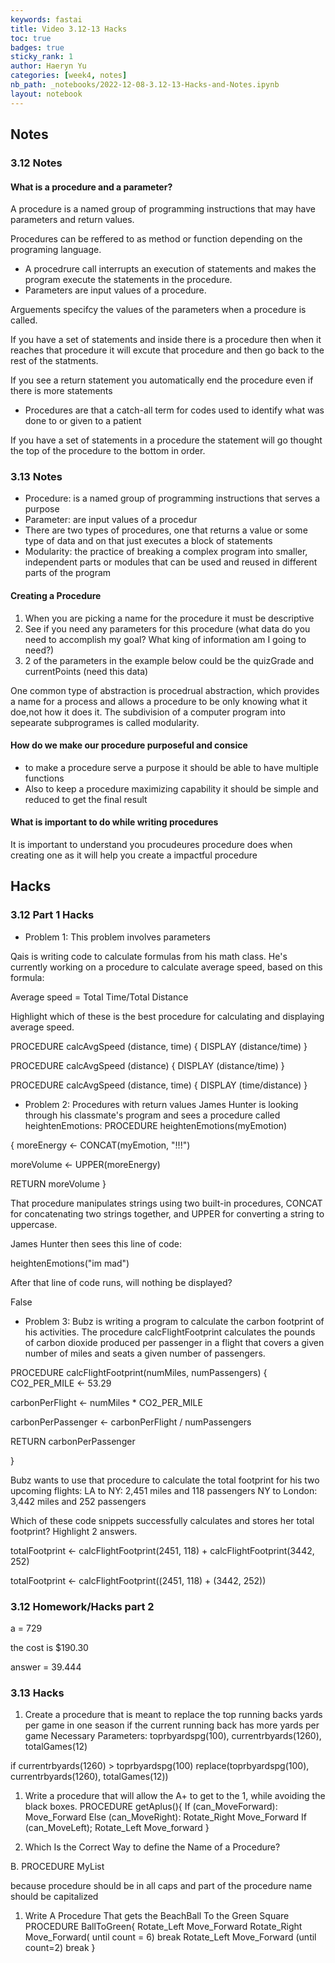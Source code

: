 ```yaml
---
keywords: fastai
title: Video 3.12-13 Hacks
toc: true 
badges: true
sticky_rank: 1
author: Haeryn Yu
categories: [week4, notes]
nb_path: _notebooks/2022-12-08-3.12-13-Hacks-and-Notes.ipynb
layout: notebook
---
```


<!--
#################################################
### THIS FILE WAS AUTOGENERATED! DO NOT EDIT! ###
#################################################
# file to edit: _notebooks/2022-12-08-3.12-13-Hacks-and-Notes.ipynb
-->

<div class="container" id="notebook-container">
        
<div class="cell border-box-sizing text_cell rendered"><div class="inner_cell">
<div class="text_cell_render border-box-sizing rendered_html">
<h2 id="Notes">Notes<a class="anchor-link" href="#Notes"> </a></h2><h3 id="3.12-Notes">3.12 Notes<a class="anchor-link" href="#3.12-Notes"> </a></h3><h4 id="What-is-a-procedure-and-a-parameter?">What is a procedure and a parameter?<a class="anchor-link" href="#What-is-a-procedure-and-a-parameter?"> </a></h4><p>A procedure is a named group of programming instructions that may have parameters and return values.</p>
<p>Procedures can be reffered to as method or function depending on the programing language.</p>
<ul>
<li>A procedrure call interrupts an execution of statements and makes the program execute the statements in the procedure.</li>
<li>Parameters are input values of a procedure.</li>
</ul>
<p>Arguements specifcy the values of the parameters when a procedure is called.</p>
<p>If you have a set of statements and inside there is a procedure then when it reaches that procedure it will excute that procedure and then go back to the rest of the statments.</p>
<p>If you see a return statement you automatically end the procedure even if there is more statements</p>
<ul>
<li>Procedures are that a catch-all term for codes used to identify what was done to or given to a patient</li>
</ul>
<p>If you have a set of statements in a procedure the statement will go thought the top of the procedure to the bottom in order.</p>
<h3 id="3.13-Notes">3.13 Notes<a class="anchor-link" href="#3.13-Notes"> </a></h3><ul>
<li>Procedure: is a named group of programming instructions that serves a purpose</li>
<li>Parameter: are input values of a procedur</li>
<li>There are two types of procedures, one that returns a value or some type of data and on that just executes a block of statements</li>
<li>Modularity: the practice of breaking a complex program into smaller, independent parts or modules that can be used and reused in different parts of the program</li>
</ul>
<h4 id="Creating-a-Procedure">Creating a Procedure<a class="anchor-link" href="#Creating-a-Procedure"> </a></h4><ol>
<li>When you are picking a name for the procedure it must be descriptive</li>
<li>See if you need any parameters for this procedure (what data do you need to accomplish my goal? What king of information am I going to need?)</li>
<li>2 of the parameters in the example below could be the quizGrade and currentPoints (need this data)</li>
</ol>
<p>One common type of abstraction is procedrual abstraction, which provides a name for a process and allows a procedure to be only knowing what it doe,not how it does it. The subdivision of a computer program into sepearate subprogrames is called modularity.</p>
<h4 id="How-do-we-make-our-procedure-purposeful-and-consice">How do we make our procedure purposeful and consice<a class="anchor-link" href="#How-do-we-make-our-procedure-purposeful-and-consice"> </a></h4><ul>
<li>to make a procedure serve a purpose it should be able to have multiple functions</li>
<li>Also to keep a procedure maximizing capability it should be simple and reduced to get the final result</li>
</ul>
<h4 id="What-is-important-to-do-while-writing-procedures">What is important to do while writing procedures<a class="anchor-link" href="#What-is-important-to-do-while-writing-procedures"> </a></h4><p>It is important to understand you procudeures procedure does when creating one as it will help you create a impactful procedure</p>

</div>
</div>
</div>
<div class="cell border-box-sizing text_cell rendered"><div class="inner_cell">
<div class="text_cell_render border-box-sizing rendered_html">
<h2 id="Hacks">Hacks<a class="anchor-link" href="#Hacks"> </a></h2><h3 id="3.12-Part-1-Hacks">3.12 Part 1 Hacks<a class="anchor-link" href="#3.12-Part-1-Hacks"> </a></h3><ul>
<li>Problem 1: This problem involves parameters</li>
</ul>
<p>Qais is writing code to calculate formulas from his math class. He's currently working on a procedure to calculate average speed, based on this formula:</p>
<p>Average speed = Total Time/Total Distance​</p>
<p>Highlight which of these is the best procedure for calculating and displaying average speed.</p>
<p>PROCEDURE calcAvgSpeed (distance, time) { DISPLAY (distance/time) }</p>
<p>PROCEDURE calcAvgSpeed (distance) { DISPLAY (distance/time) }</p>
<p>PROCEDURE calcAvgSpeed (distance, time) { DISPLAY (time/distance) }</p>
<ul>
<li>Problem 2: Procedures with return values
James Hunter is looking through his classmate's program and sees a procedure called heightenEmotions: PROCEDURE heightenEmotions(myEmotion)</li>
</ul>
<p>{ moreEnergy ← CONCAT(myEmotion, "!!!")</p>
<p>moreVolume ← UPPER(moreEnergy)</p>
<p>RETURN moreVolume }</p>
<p>That procedure manipulates strings using two built-in procedures, CONCAT for concatenating two strings together, and UPPER for converting a string to uppercase.</p>
<p>James Hunter then sees this line of code:</p>
<p>heightenEmotions("im mad")</p>
<p>After that line of code runs, will nothing be displayed?</p>
<p>False</p>
<ul>
<li>Problem 3:
Bubz is writing a program to calculate the carbon footprint of his activities. The procedure calcFlightFootprint calculates the pounds of carbon dioxide produced per passenger in a flight that covers a given number of miles and seats a given number of passengers.</li>
</ul>
<p>PROCEDURE calcFlightFootprint(numMiles, numPassengers) { CO2_PER_MILE ← 53.29</p>
<p>carbonPerFlight ← numMiles * CO2_PER_MILE</p>
<p>carbonPerPassenger ← carbonPerFlight / numPassengers</p>
<p>RETURN carbonPerPassenger</p>
<p>}</p>
<p>Bubz wants to use that procedure to calculate the total footprint for his two upcoming flights: LA to NY: 2,451 miles and 118 passengers NY to London: 3,442 miles and 252 passengers</p>
<p>Which of these code snippets successfully calculates and stores her total footprint? Highlight 2 answers.</p>
<p>totalFootprint ← calcFlightFootprint(2451, 118) + calcFlightFootprint(3442, 252)</p>
<p>totalFootprint ← calcFlightFootprint((2451, 118) + (3442, 252))</p>
<h3 id="3.12-Homework/Hacks-part-2">3.12 Homework/Hacks part 2<a class="anchor-link" href="#3.12-Homework/Hacks-part-2"> </a></h3><p>a = 729</p>
<p>the cost is $190.30</p>
<p>answer = 39.444</p>
<h3 id="3.13-Hacks">3.13 Hacks<a class="anchor-link" href="#3.13-Hacks"> </a></h3><ol>
<li>Create a procedure that is meant to replace the top running backs yards per game in one season if the current running back has more yards per game
Necessary Parameters: toprbyardspg(100), currentrbyards(1260), totalGames(12)</li>
</ol>
<p>if currentrbyards(1260) &gt; toprbyardspg(100)
    replace(toprbyardspg(100), currentrbyards(1260), totalGames(12))</p>
<ol>
<li><p>Write a procedure that will allow the A+ to get to the 1, while avoiding the black boxes.
PROCEDURE getAplus(){
If (can_MoveForward):
Move_Forward
Else (can_MoveRight):
Rotate_Right
Move_Forward
If (can_MoveLeft);
Rotate_Left
Move_forward
}</p>
</li>
<li><p>Which Is the Correct Way to define the Name of a Procedure?</p>
</li>
</ol>
<p>B. PROCEDURE MyList</p>
<p>because procedure should be in all caps and part of the procedure name should be capitalized</p>
<ol>
<li>Write A Procedure That gets the BeachBall To the Green Square
PROCEDURE BallToGreen{
Rotate_Left
Move_Forward
Rotate_Right 
Move_Forward( until count = 6)
break
Rotate_Left
Move_Forward (until count=2) 
break
}</li>
</ol>

</div>
</div>
</div>
</div>
 

